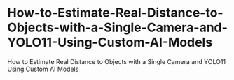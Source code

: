 # How-to-Estimate-Real-Distance-to-Objects-with-a-Single-Camera-and-YOLO11-Using-Custom-AI-Models
How to Estimate Real Distance to Objects with a Single Camera and YOLO11 Using Custom AI Models
